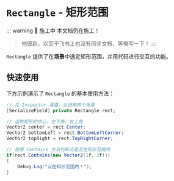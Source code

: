 # `Rectangle` - 矩形范围

::: warning 🚧 施工中
本文档仍在施工！  
> 他很新，以至于飞书上也没有同步文档，等俺写一下！
:::

`Rectangle` 提供了在**场景**中选定矩形范围，并用代码进行交互的功能。


## 快速使用

下方示例演示了 `Rectangle` 的基本使用方法：

```C#
// 在 Inspector 暴露，以选择两个角落
[SerializeField] private Rectangle rect;

// 读取矩形的中心、左下角、右上角
Vector2 center = rect.Center;
Vector2 bottomLeft = rect.BottomLeftCorner;
Vector2 topRight = rect.TopRightCorner;

// 使用 Contains 方法判断点是否在矩形范围内
if(rect.Contains(new Vector2(1f, 2f)))
{
    Debug.Log("点在矩形范围内！");
}
```